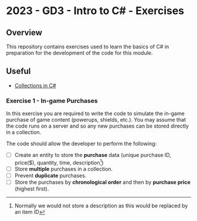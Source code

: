 ﻿# 2023 - GD3 - Intro to C# - Exercises

## Overview ##
This repository contains exercises used to learn the basics of C# in preparation for the development of the code for this module.

## Useful ##

- [Collections in C#](https://www.tutorialspoint.com/csharp/csharp_collections.htm)

### Exercise 1 - In-game Purchases
In this exercise you are required to write the code to simulate the in-game purchase
of game content (powerups, shields, etc.). You may assume that the code runs on a server
and so any new purchases can be stored directly in a collection. 

The code should allow the developer to perform the following:

- [ ] Create an entity to store the **purchase** data (unique purchase ID, price($), quantity, time, description[^1])
- [ ] Store **multiple** purchases in a collection.
- [ ] Prevent **duplicate** purchases.
- [ ] Store the purchases by **chronological order** and then by **purchase price** (highest first).

[^1]: Normally we would not store a description as this would be replaced by an item ID